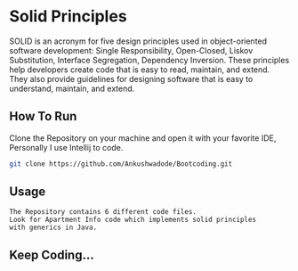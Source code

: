 # Solid Principles

SOLID is an acronym for five design principles used in object-oriented software development: Single Responsibility, Open-Closed, Liskov Substitution, Interface Segregation, Dependency Inversion.
These principles help developers create code that is easy to read, maintain, and extend. They also provide guidelines for designing software that is easy to understand, maintain, and extend.

## How To Run

Clone the Repository on your machine and open it with your favorite IDE, Personally I use Intellij to code.

```bash
git clone https://github.com/Ankushwadode/Bootcoding.git
```

## Usage

```
The Repository contains 6 different code files.
Look for Apartment Info code which implements solid principles
with generics in Java.
```
## Keep Coding...